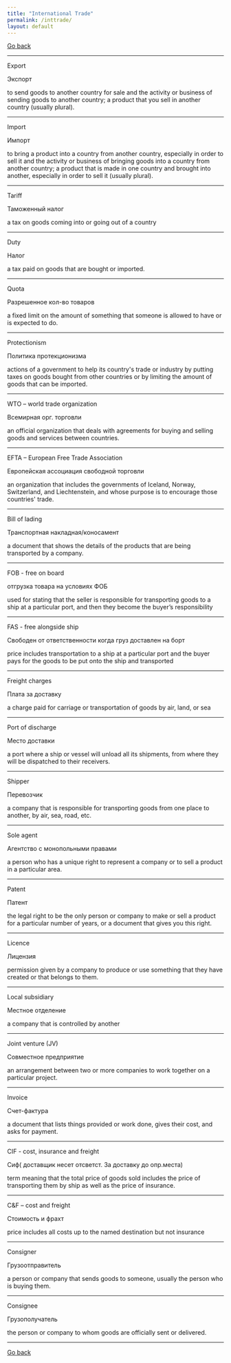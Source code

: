 ```yaml
---
title: "International Trade"
permalink: /inttrade/
layout: default
---
```


[Go back](https://teu5us.github.io/kdo)

------

Export

Экспорт

to send goods to another country for sale and the activity or business of sending goods to another country; a product that you sell in another country (usually plural).

------

Import

Импорт

to bring a product into a country from another country, especially in order to sell it and the activity or business of bringing goods into a country from another country; a product that is made in one country and brought into another, especially in order to sell it (usually plural).

------

Tariff

Таможенный налог

a tax on goods coming into or going out of a country

------

Duty

Налог

a tax paid on goods that are bought or imported.

------

Quota

Разрешенное кол-во товаров

a fixed limit on the amount of something that someone is allowed to have or is expected to do.

------

 Protectionism

Политика протекционизма

actions of a government to help its country's trade or industry by putting taxes on goods bought from other countries or by limiting the amount of goods that can be imported.

------

WTO – world trade organization

Всемирная орг. торговли

an official organization that deals with agreements for buying and selling goods and services between countries.

------

 EFTA –  European Free Trade Association

Европейская ассоциация свободной торговли

an organization that includes the governments of Iceland, Norway, Switzerland, and Liechtenstein, and whose purpose is to encourage those countries' trade.

------

Bill of lading

Транспортная накладная/коносамент

a document that shows the details of the products that are being transported by a company.

------

FOB - free on board

отгрузка товара на условиях ФОБ

used for stating that the seller is responsible for transporting goods to a ship at a particular port, and then they become the buyer’s responsibility

------

FAS - free alongside ship

Свободен от ответственности когда груз доставлен на борт

price includes transportation to a ship at a particular port and the buyer pays for the goods to be put onto the ship and transported

------

Freight charges

Плата за доставку

a charge paid for carriage or transportation of goods by air, land, or sea

------

Port of discharge

Место доставки

a port where a ship or vessel will unload all its shipments, from where they will be dispatched to their receivers.

------

Shipper

Перевозчик

a company that is responsible for transporting goods from one place to another, by air, sea, road, etc.

------

Sole agent

Агентство с монопольными правами

a person who has a unique right to represent a company or to sell a product in a particular area.

------

Patent

Патент

the legal right to be the only person or company to make or sell a product for a particular number of years, or a document that gives you this right.

------

Licenсe

 Лицензия

permission given by a company to produce or use something that they have created or that belongs to them.

------

Local subsidiary

Местное отделение

a company that is controlled by another

------

Joint venture (JV)

Совместное предприятие

an arrangement between two or more companies to work together on a particular project.

------

Invoice

Счет-фактура

a document that lists things provided or work done, gives their cost, and asks for payment.

------

CIF - cost, insurance and freight

Сиф( доставщик несет отсветст. За доставку до опр.места)

term meaning that the total price of goods sold includes the price of transporting them by ship as well as the price of insurance.

------

С&F – cost and freight

Стоимость и фрахт

price includes all costs up to the named destination but not insurance

------

Consigner

Грузоотправитель

a person or company that sends goods to someone, usually the person who is buying them.

------

Consignee

Грузополучатель

the person or company to whom goods are officially sent or delivered.

------

[Go back](https://teu5us.github.io/kdo)
